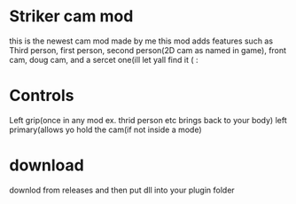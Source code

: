 # Striker cam mod
this is the newest cam mod made by me
this mod adds features such as 
Third person, first person, second person(2D cam as named in game), front cam,
doug cam, and a sercet one(ill let yall find it ( :

# Controls
Left grip(once in any mod ex. thrid person etc brings back to your body)
left primary(allows yo hold the cam(if not inside a mode)

# download 
downlod from releases and then put dll into your plugin folder

